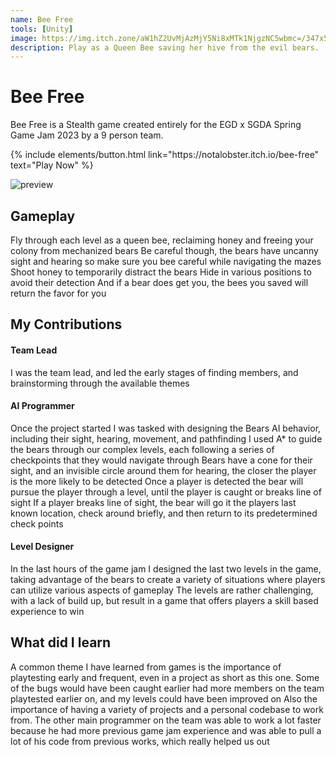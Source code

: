 ```yaml
---
name: Bee Free
tools: [Unity]
image: https://img.itch.zone/aW1hZ2UvMjAzMjY5Ni8xMTk1NjgzNC5wbmc=/347x500/kmjMWP.png
description: Play as a Queen Bee saving her hive from the evil bears.
---
```


# Bee Free

Bee Free is a Stealth game created entirely for the EGD x SGDA Spring Game Jam 2023 by a 9 person team.

<p class="text-center">
{% include elements/button.html link="https://notalobster.itch.io/bee-free" text="Play Now" %}
</p>

![preview](https://img.itch.zone/aW1hZ2UvMjAzMjY5Ni8xMTk1NjgzNC5wbmc=/347x500/kmjMWP.png)

## Gameplay

Fly through each level as a queen bee, reclaiming honey and freeing your colony from mechanized bears
Be careful though, the bears have uncanny sight and hearing so make sure you bee careful while navigating the mazes
Shoot honey to temporarily distract the bears
Hide in various positions to avoid their detection
And if a bear does get you, the bees you saved will return the favor for you


## My Contributions

#### Team Lead
I was the team lead, and led the early stages of finding members, and brainstorming through the available themes
#### AI Programmer
Once the project started I was tasked with designing the Bears AI behavior, including their sight, hearing, movement, and pathfinding
I used A* to guide the bears through our complex levels, each following a series of checkpoints that they would navigate through
Bears have a cone for their sight, and an invisible circle around them for hearing, the closer the player is the more likely to be detected
Once a player is detected the bear will pursue the player through a level, until the player is caught or breaks line of sight
If a player breaks line of sight, the bear will go it the players last known location, check around briefly, and then return to its predetermined check points
#### Level Designer
In the last hours of the game jam I designed the last two levels in the game, taking advantage of the bears to create a variety of situations where players can utilize various aspects of gameplay
The levels are rather challenging, with a lack of build up, but result in a game that offers players a skill based experience to win

## What did I learn

A common theme I have learned from games is the importance of playtesting early and frequent, even in a project as short as this one. Some of the bugs would have been caught earlier had more members on the team playtested earlier on, and my levels could have been improved on
Also the importance of having a variety of projects and a personal codebase to work from. The other main programmer on the team was able to work a lot faster because he had more previous game jam experience and was able to pull a lot of his code from previous works, which really helped us out
